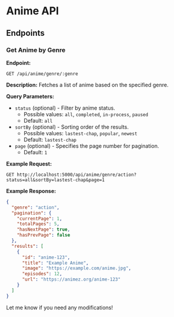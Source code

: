 # Anime API

## Endpoints

### Get Anime by Genre

**Endpoint:**
```
GET /api/anime/genre/:genre
```

**Description:**
Fetches a list of anime based on the specified genre.

**Query Parameters:**
- `status` (optional) - Filter by anime status.
  - Possible values: `all`, `completed`, `in-process`, `paused`
  - Default: `all`
- `sortBy` (optional) - Sorting order of the results.
  - Possible values: `lastest-chap`, `popular`, `newest`
  - Default: `lastest-chap`
- `page` (optional) - Specifies the page number for pagination.
  - Default: `1`

**Example Request:**
```
GET http://localhost:5000/api/anime/genre/action?status=all&sortBy=lastest-chap&page=1
```

**Example Response:**
```json
{
  "genre": "action",
  "pagination": {
    "currentPage": 1,
    "totalPages": 5,
    "hasNextPage": true,
    "hasPrevPage": false
  },
  "results": [
    {
      "id": "anime-123",
      "title": "Example Anime",
      "image": "https://example.com/anime.jpg",
      "episodes": 12,
      "url": "https://animez.org/anime-123"
    }
  ]
}
```

Let me know if you need any modifications!
